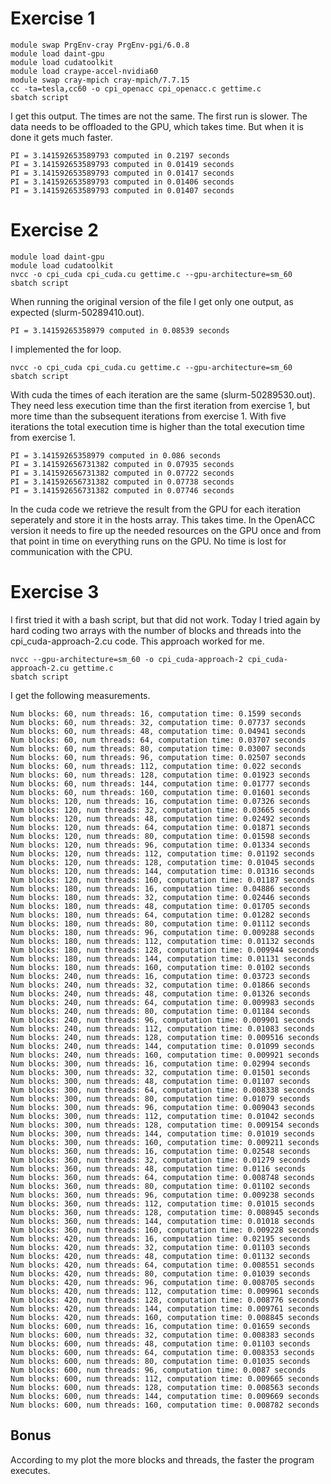 # Exercise 1
```
module swap PrgEnv-cray PrgEnv-pgi/6.0.8
module load daint-gpu
module load cudatoolkit
module load craype-accel-nvidia60
module swap cray-mpich cray-mpich/7.7.15
cc -ta=tesla,cc60 -o cpi_openacc cpi_openacc.c gettime.c
sbatch script
```

I get this output. The times are not the same. The first run is slower. The data needs to be offloaded to the GPU, which takes time. But when it is done it gets much faster.
```
PI = 3.141592653589793 computed in 0.2197 seconds
PI = 3.141592653589793 computed in 0.01419 seconds
PI = 3.141592653589793 computed in 0.01417 seconds
PI = 3.141592653589793 computed in 0.01406 seconds
PI = 3.141592653589793 computed in 0.01407 seconds
```

# Exercise 2
```
module load daint-gpu
module load cudatoolkit
nvcc -o cpi_cuda cpi_cuda.cu gettime.c --gpu-architecture=sm_60
sbatch script
```
When running the original version of the file I get only one output, as expected (slurm-50289410.out).
```
PI = 3.14159265358979 computed in 0.08539 seconds
```

I implemented the for loop.
```
nvcc -o cpi_cuda cpi_cuda.cu gettime.c --gpu-architecture=sm_60
sbatch script
```
With cuda the times of each iteration are the same (slurm-50289530.out). They need less execution time than the first iteration from exercise 1, but more time than the subsequent iterations from exercise 1. With five iterations the total execution time is higher than the total execution time from exercise 1.
```
PI = 3.14159265358979 computed in 0.086 seconds
PI = 3.141592656731382 computed in 0.07935 seconds
PI = 3.141592656731382 computed in 0.07722 seconds
PI = 3.141592656731382 computed in 0.07738 seconds
PI = 3.141592656731382 computed in 0.07746 seconds
```

In the cuda code we retrieve the result from the GPU for each iteration seperately and store it in the hosts array. This takes time. In the OpenACC version it needs to fire up the needed resources on the GPU once and from that point in time on everything runs on the GPU. No time is lost for communication with the CPU.


# Exercise 3
I first tried it with a bash script, but that did not work. Today I tried again by hard coding two arrays with the number of blocks and threads into the cpi_cuda-approach-2.cu code. This approach worked for me.
```
nvcc --gpu-architecture=sm_60 -o cpi_cuda-approach-2 cpi_cuda-approach-2.cu gettime.c
sbatch script
```
I get the following measurements.
```
Num blocks: 60, num threads: 16, computation time: 0.1599 seconds
Num blocks: 60, num threads: 32, computation time: 0.07737 seconds
Num blocks: 60, num threads: 48, computation time: 0.04941 seconds
Num blocks: 60, num threads: 64, computation time: 0.03707 seconds
Num blocks: 60, num threads: 80, computation time: 0.03007 seconds
Num blocks: 60, num threads: 96, computation time: 0.02507 seconds
Num blocks: 60, num threads: 112, computation time: 0.022 seconds
Num blocks: 60, num threads: 128, computation time: 0.01923 seconds
Num blocks: 60, num threads: 144, computation time: 0.01777 seconds
Num blocks: 60, num threads: 160, computation time: 0.01601 seconds
Num blocks: 120, num threads: 16, computation time: 0.07326 seconds
Num blocks: 120, num threads: 32, computation time: 0.03665 seconds
Num blocks: 120, num threads: 48, computation time: 0.02492 seconds
Num blocks: 120, num threads: 64, computation time: 0.01871 seconds
Num blocks: 120, num threads: 80, computation time: 0.01598 seconds
Num blocks: 120, num threads: 96, computation time: 0.01334 seconds
Num blocks: 120, num threads: 112, computation time: 0.01192 seconds
Num blocks: 120, num threads: 128, computation time: 0.01045 seconds
Num blocks: 120, num threads: 144, computation time: 0.01316 seconds
Num blocks: 120, num threads: 160, computation time: 0.01187 seconds
Num blocks: 180, num threads: 16, computation time: 0.04886 seconds
Num blocks: 180, num threads: 32, computation time: 0.02446 seconds
Num blocks: 180, num threads: 48, computation time: 0.01705 seconds
Num blocks: 180, num threads: 64, computation time: 0.01282 seconds
Num blocks: 180, num threads: 80, computation time: 0.01112 seconds
Num blocks: 180, num threads: 96, computation time: 0.009288 seconds
Num blocks: 180, num threads: 112, computation time: 0.01132 seconds
Num blocks: 180, num threads: 128, computation time: 0.009944 seconds
Num blocks: 180, num threads: 144, computation time: 0.01131 seconds
Num blocks: 180, num threads: 160, computation time: 0.0102 seconds
Num blocks: 240, num threads: 16, computation time: 0.03723 seconds
Num blocks: 240, num threads: 32, computation time: 0.01866 seconds
Num blocks: 240, num threads: 48, computation time: 0.01326 seconds
Num blocks: 240, num threads: 64, computation time: 0.009983 seconds
Num blocks: 240, num threads: 80, computation time: 0.01184 seconds
Num blocks: 240, num threads: 96, computation time: 0.009901 seconds
Num blocks: 240, num threads: 112, computation time: 0.01083 seconds
Num blocks: 240, num threads: 128, computation time: 0.009516 seconds
Num blocks: 240, num threads: 144, computation time: 0.01099 seconds
Num blocks: 240, num threads: 160, computation time: 0.009921 seconds
Num blocks: 300, num threads: 16, computation time: 0.02994 seconds
Num blocks: 300, num threads: 32, computation time: 0.01501 seconds
Num blocks: 300, num threads: 48, computation time: 0.01107 seconds
Num blocks: 300, num threads: 64, computation time: 0.008338 seconds
Num blocks: 300, num threads: 80, computation time: 0.01079 seconds
Num blocks: 300, num threads: 96, computation time: 0.009043 seconds
Num blocks: 300, num threads: 112, computation time: 0.01042 seconds
Num blocks: 300, num threads: 128, computation time: 0.009154 seconds
Num blocks: 300, num threads: 144, computation time: 0.01019 seconds
Num blocks: 300, num threads: 160, computation time: 0.009211 seconds
Num blocks: 360, num threads: 16, computation time: 0.02548 seconds
Num blocks: 360, num threads: 32, computation time: 0.01279 seconds
Num blocks: 360, num threads: 48, computation time: 0.0116 seconds
Num blocks: 360, num threads: 64, computation time: 0.008748 seconds
Num blocks: 360, num threads: 80, computation time: 0.01102 seconds
Num blocks: 360, num threads: 96, computation time: 0.009238 seconds
Num blocks: 360, num threads: 112, computation time: 0.01015 seconds
Num blocks: 360, num threads: 128, computation time: 0.008945 seconds
Num blocks: 360, num threads: 144, computation time: 0.01018 seconds
Num blocks: 360, num threads: 160, computation time: 0.009228 seconds
Num blocks: 420, num threads: 16, computation time: 0.02195 seconds
Num blocks: 420, num threads: 32, computation time: 0.01103 seconds
Num blocks: 420, num threads: 48, computation time: 0.01132 seconds
Num blocks: 420, num threads: 64, computation time: 0.008551 seconds
Num blocks: 420, num threads: 80, computation time: 0.01039 seconds
Num blocks: 420, num threads: 96, computation time: 0.008705 seconds
Num blocks: 420, num threads: 112, computation time: 0.009961 seconds
Num blocks: 420, num threads: 128, computation time: 0.008776 seconds
Num blocks: 420, num threads: 144, computation time: 0.009761 seconds
Num blocks: 420, num threads: 160, computation time: 0.008845 seconds
Num blocks: 600, num threads: 16, computation time: 0.01659 seconds
Num blocks: 600, num threads: 32, computation time: 0.008383 seconds
Num blocks: 600, num threads: 48, computation time: 0.01103 seconds
Num blocks: 600, num threads: 64, computation time: 0.008353 seconds
Num blocks: 600, num threads: 80, computation time: 0.01035 seconds
Num blocks: 600, num threads: 96, computation time: 0.0087 seconds
Num blocks: 600, num threads: 112, computation time: 0.009665 seconds
Num blocks: 600, num threads: 128, computation time: 0.008563 seconds
Num blocks: 600, num threads: 144, computation time: 0.009669 seconds
Num blocks: 600, num threads: 160, computation time: 0.008782 seconds
```

## Bonus
According to my plot the more blocks and threads, the faster the program executes.
